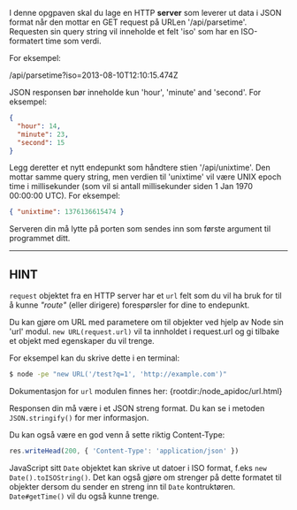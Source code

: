 I denne opgpaven skal du lage en HTTP **server** som leverer ut data i JSON format når den mottar en GET request på URLen '/api/parsetime'. Requesten sin query string vil inneholde et felt 'iso' som har en ISO-formatert time som verdi.

For eksempel:

  /api/parsetime?iso=2013-08-10T12:10:15.474Z

JSON responsen bør inneholde kun 'hour', 'minute' and 'second'. For eksempel:

```json
{
  "hour": 14,
  "minute": 23,
  "second": 15
}
```

Legg deretter et nytt endepunkt som håndtere stien '/api/unixtime'. Den mottar samme query string, men verdien til 'unixtime' vil være UNIX epoch time i millisekunder (som vil si antall millisekunder siden 1 Jan 1970 00:00:00 UTC). For eksempel:

```json
{ "unixtime": 1376136615474 }
```

Serveren din må lytte på porten som sendes inn som første argument til programmet ditt.

----------------------------------------------------------------------
## HINT

`request` objektet fra en HTTP server har et `url` felt som du vil ha bruk for til å kunne *"route"* (eller dirigere) forespørsler for dine to endepunkt.

Du kan gjøre om URL med parametere om til objekter ved hjelp av Node sin 'url' modul. `new URL(request.url)` vil ta innholdet i request.url og gi tilbake et objekt med egenskaper du vil trenge.

For eksempel kan du skrive dette i en terminal:

```sh
$ node -pe "new URL('/test?q=1', 'http://example.com')"
```

Dokumentasjon for `url` modulen finnes her:
  {rootdir:/node_apidoc/url.html}

Responsen din må være i et JSON streng format. Du kan se i metoden `JSON.stringify()` for mer informasjon.

Du kan også være en god venn å sette riktig Content-Type:

```js
res.writeHead(200, { 'Content-Type': 'application/json' })
```

JavaScript sitt `Date` objektet kan skrive ut datoer i ISO format, f.eks `new Date().toISOString()`. Det kan også gjøre om strenger på dette formatet til objekter dersom du sender en streng inn til `Date` kontruktøren. `Date#getTime()` vil du også kunne trenge.
